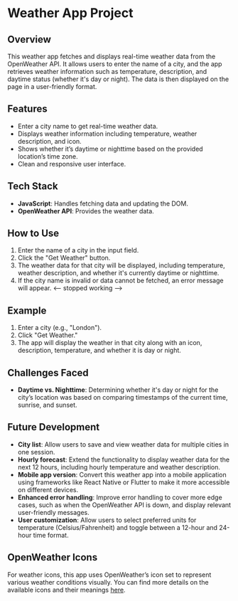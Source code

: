 # Weather App Project

## Overview

This weather app fetches and displays real-time weather data from the OpenWeather API. It allows users to enter the name of a city, and the app retrieves weather information such as temperature, description, and daytime status (whether it's day or night). The data is then displayed on the page in a user-friendly format.

## Features

- Enter a city name to get real-time weather data.
- Displays weather information including temperature, weather description, and icon.
- Shows whether it’s daytime or nighttime based on the provided location’s time zone.
- Clean and responsive user interface.

## Tech Stack

- **JavaScript**: Handles fetching data and updating the DOM.
- **OpenWeather API**: Provides the weather data.


## How to Use

1. Enter the name of a city in the input field.
2. Click the "Get Weather" button.
3. The weather data for that city will be displayed, including temperature, weather description, and whether it's currently daytime or nighttime.
4. If the city name is invalid or data cannot be fetched, an error message will appear. <-- stopped working -->


## Example

1. Enter a city (e.g., "London").
2. Click "Get Weather."
3. The app will display the weather in that city along with an icon, description, temperature, and whether it is day or night.

## Challenges Faced

- **Daytime vs. Nighttime**: Determining whether it's day or night for the city’s location was based on comparing timestamps of the current time, sunrise, and sunset. 


## Future Development

- **City list**: Allow users to save and view weather data for multiple cities in one session.
- **Hourly forecast**: Extend the functionality to display weather data for the next 12 hours, including hourly temperature and weather description.
- **Mobile app version**: Convert this weather app into a mobile application using frameworks like React Native or Flutter to make it more accessible on different devices.
- **Enhanced error handling**: Improve error handling to cover more edge cases, such as when the OpenWeather API is down, and display relevant user-friendly messages.
- **User customization**: Allow users to select preferred units for temperature (Celsius/Fahrenheit) and toggle between a 12-hour and 24-hour time format.

## OpenWeather Icons

For weather icons, this app uses OpenWeather’s icon set to represent various weather conditions visually. You can find more details on the available icons and their meanings [here](https://openweathermap.org/weather-conditions).



